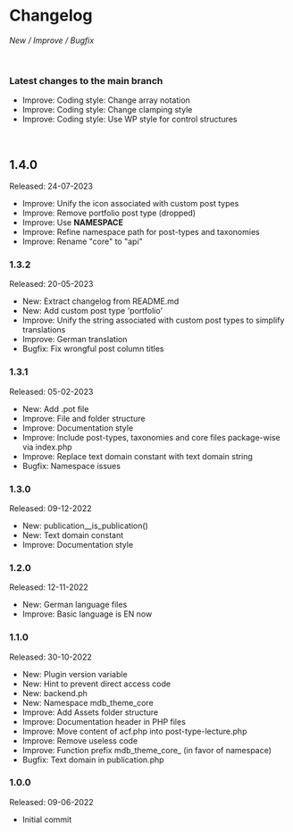 # Changelog

_New / Improve / Bugfix_

<br>

### Latest changes to the main branch

- Improve: Coding style: Change array notation
- Improve: Coding style: Change clamping style
- Improve: Coding style: Use WP style for control structures

<br>

## 1.4.0
Released: 24-07-2023

- Improve: Unify the icon associated with custom post types
- Improve: Remove portfolio post type (dropped)
- Improve: Use __NAMESPACE__
- Improve: Refine namespace path for post-types and taxonomies
- Improve: Rename "core" to "api"


### 1.3.2
Released: 20-05-2023

- New: Extract changelog from README.md
- New: Add custom post type 'portfolio'
- Improve: Unify the string associated with custom post types to simplify translations
- Improve: German translation
- Bugfix: Fix wrongful post column titles


### 1.3.1
Released: 05-02-2023

- New: Add .pot file
- Improve: File and folder structure
- Improve: Documentation style
- Improve: Include post-types, taxonomies and core files package-wise via index.php
- Improve: Replace text domain constant with text domain string
- Bugfix: Namespace issues


### 1.3.0
Released: 09-12-2022

- New: publication__is_publication()
- New: Text domain constant
- Improve: Documentation style


### 1.2.0
Released: 12-11-2022

- New: German language files
- Improve: Basic language is EN now


### 1.1.0
Released: 30-10-2022

- New: Plugin version variable
- New: Hint to prevent direct access code
- New: backend.ph
- New: Namespace mdb_theme_core
- Improve: Add Assets folder structure
- Improve: Documentation header in PHP files
- Improve: Move content of acf.php into post-type-lecture.php
- Improve: Remove useless code
- Improve: Function prefix mdb_theme_core_ (in favor of namespace)
- Bugfix: Text domain in publication.php


### 1.0.0
Released: 09-06-2022

- Initial commit
